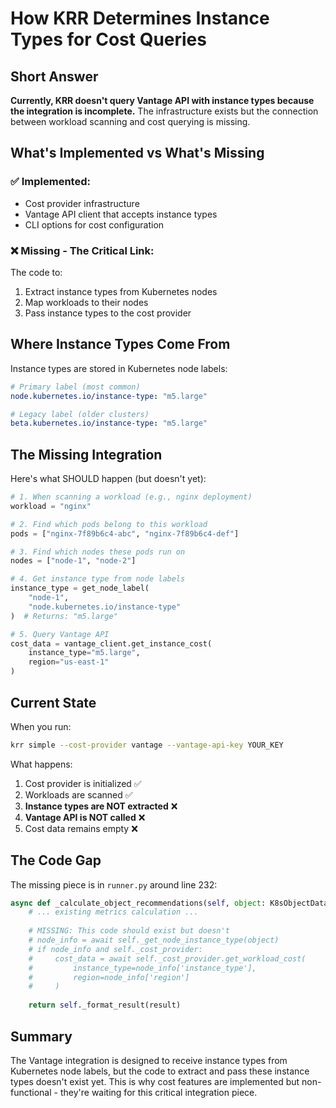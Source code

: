 # How KRR Determines Instance Types for Cost Queries

## Short Answer

**Currently, KRR doesn't query Vantage API with instance types because the integration is incomplete.** The infrastructure exists but the connection between workload scanning and cost querying is missing.

## What's Implemented vs What's Missing

### ✅ Implemented:
- Cost provider infrastructure
- Vantage API client that accepts instance types
- CLI options for cost configuration

### ❌ Missing - The Critical Link:
The code to:
1. Extract instance types from Kubernetes nodes
2. Map workloads to their nodes
3. Pass instance types to the cost provider

## Where Instance Types Come From

Instance types are stored in Kubernetes node labels:

```yaml
# Primary label (most common)
node.kubernetes.io/instance-type: "m5.large"

# Legacy label (older clusters)
beta.kubernetes.io/instance-type: "m5.large"
```

## The Missing Integration

Here's what SHOULD happen (but doesn't yet):

```python
# 1. When scanning a workload (e.g., nginx deployment)
workload = "nginx"

# 2. Find which pods belong to this workload
pods = ["nginx-7f89b6c4-abc", "nginx-7f89b6c4-def"]

# 3. Find which nodes these pods run on
nodes = ["node-1", "node-2"]

# 4. Get instance type from node labels
instance_type = get_node_label(
    "node-1", 
    "node.kubernetes.io/instance-type"
)  # Returns: "m5.large"

# 5. Query Vantage API
cost_data = vantage_client.get_instance_cost(
    instance_type="m5.large",
    region="us-east-1"
)
```

## Current State

When you run:
```bash
krr simple --cost-provider vantage --vantage-api-key YOUR_KEY
```

What happens:
1. Cost provider is initialized ✅
2. Workloads are scanned ✅
3. **Instance types are NOT extracted** ❌
4. **Vantage API is NOT called** ❌
5. Cost data remains empty ❌

## The Code Gap

The missing piece is in `runner.py` around line 232:

```python
async def _calculate_object_recommendations(self, object: K8sObjectData):
    # ... existing metrics calculation ...
    
    # MISSING: This code should exist but doesn't
    # node_info = await self._get_node_instance_type(object)
    # if node_info and self._cost_provider:
    #     cost_data = await self._cost_provider.get_workload_cost(
    #         instance_type=node_info['instance_type'],
    #         region=node_info['region']
    #     )
    
    return self._format_result(result)
```

## Summary

The Vantage integration is designed to receive instance types from Kubernetes node labels, but the code to extract and pass these instance types doesn't exist yet. This is why cost features are implemented but non-functional - they're waiting for this critical integration piece. 